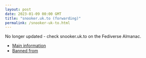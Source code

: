```yaml
---
layout: post
date: 2023-01-09 00:00 GMT
title: "snooker.uk.to (forwarding)"
permalink: /snooker-uk-to.html
---
```


No longer updated - check snooker.uk.to on the Fediverse Almanac.

* [Main information](https://www.fediversealmanac.com/api/v1/instances/snooker.uk.to)
* [Banned from](https://www.fediversealmanac.com/api/v1/instances/snooker.uk.to/banned_from)

